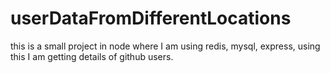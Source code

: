 # userDataFromDifferentLocations
this is a small project in node where I am using redis, mysql, express, using this I am getting details of github users.
